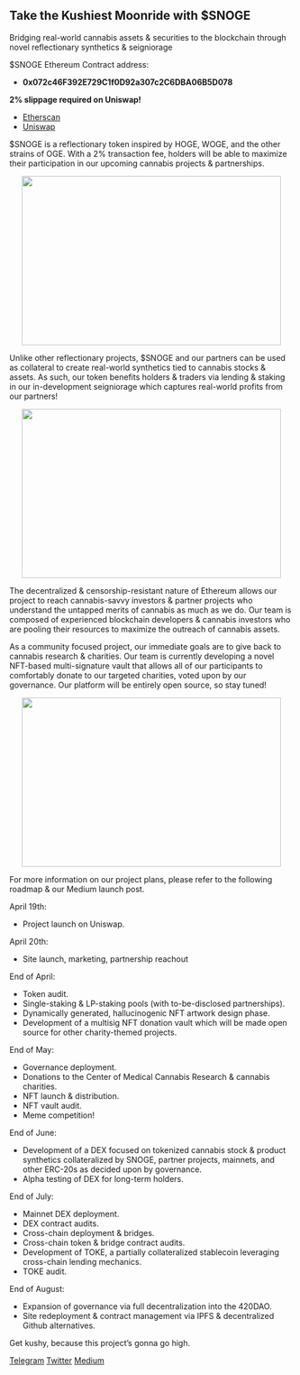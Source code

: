 ## Take the Kushiest Moonride with $SNOGE

Bridging real-world cannabis assets & securities to the blockchain through novel reflectionary synthetics & seigniorage

$SNOGE Ethereum Contract address: 
- **0x072c46F392E729C1f0D92a307c2C6DBA06B5D078**

**2% slippage required on Uniswap!**

- [Etherscan](https://etherscan.io/address/0x072c46F392E729C1f0D92a307c2C6DBA06B5D078)
- [Uniswap](https://app.uniswap.org/#/swap?outputCurrency=0x072c46f392e729c1f0d92a307c2c6dba06b5d078)

$SNOGE is a reflectionary token inspired by HOGE, WOGE, and the other strains of OGE. With a 2% transaction fee, holders will be able to maximize their participation in our upcoming cannabis projects & partnerships.

<p align="center">
  <img width="460" height="300" src="https://snoge.io/img/partnerships.svg">
</p>

Unlike other reflectionary projects, $SNOGE and our partners can be used as collateral to create real-world synthetics tied to cannabis stocks & assets. As such, our token benefits holders & traders via lending & staking in our in-development seigniorage which captures real-world profits from our partners!

<p align="center">
  <img width="460" height="300" src="https://snoge.io/img/charities.svg">
</p>

The decentralized & censorship-resistant nature of Ethereum allows our project to reach cannabis-savvy investors & partner projects who understand the untapped merits of cannabis as much as we do. Our team is composed of experienced blockchain developers & cannabis investors who are pooling their resources to maximize the outreach of cannabis assets.

As a community focused project, our immediate goals are to give back to cannabis research & charities. Our team is currently developing a novel NFT-based multi-signature vault that allows all of our participants to comfortably donate to our targeted charities, voted upon by our governance. Our platform will be entirely open source, so stay tuned! 

<p align="center">
  <img width="460" height="300" src="https://snoge.io/img/description.svg">
</p>

For more information on our project plans, please refer to the following roadmap & our Medium launch post.

April 19th: 
- Project launch on Uniswap.

April 20th: 
- Site launch, marketing, partnership reachout

End of April: 
- Token audit.
- Single-staking & LP-staking pools (with to-be-disclosed partnerships). 
- Dynamically generated, hallucinogenic NFT artwork design phase. 
- Development of a multisig NFT donation vault which will be made open source for other charity-themed projects.

End of May: 
- Governance deployment. 
- Donations to the Center of Medical Cannabis Research & cannabis charities. 
- NFT launch & distribution. 
- NFT vault audit.
- Meme competition!

End of June: 
- Development of a DEX focused on tokenized cannabis stock & product synthetics collateralized by SNOGE, partner projects, mainnets, and other ERC-20s as decided upon by governance. 
- Alpha testing of DEX for long-term holders.

End of July: 
- Mainnet DEX deployment. 
- DEX contract audits.
- Cross-chain deployment & bridges.
- Cross-chain token & bridge contract audits.
- Development of TOKE, a partially collateralized stablecoin leveraging cross-chain lending mechanics.
- TOKE audit.

End of August: 
- Expansion of governance via full decentralization into the 420DAO. 
- Site redeployment & contract management via IPFS & decentralized Github alternatives.

Get kushy, because this project’s gonna go high.

[Telegram](https://t.me/snoopdoge42069)	
[Twitter](https://twitter.com/SnoopDoggeDoge)
[Medium](https://snoge.medium.com/snoge-launch-whos-ready-for-the-kushiest-moonride-61e387d0dee)
